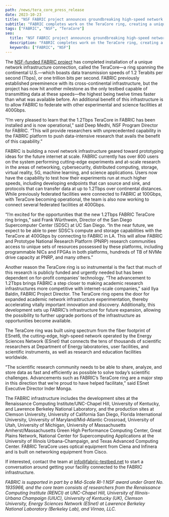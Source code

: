 ```yaml
---
path: /news/tera_core_press_release
date: 2023-10-23
title: "NSF FABRIC project announces groundbreaking high-speed network infrastructure expansion"
subtitle: "FABRIC completes work on the TeraCore ring, creating a unique continental-scale experimental network capable of transmitting data at 1.2Tbps"
tags: ["FABRIC", "NSF", "TeraCore"]
seo:
  title: "NSF FABRIC project announces groundbreaking high-speed network infrastructure expansion"
  description: "FABRIC completes work on the TeraCore ring, creating a unique continental-scale experimental network capable of transmitting data at 1.2Tbps"
  keywords: ["FABRIC", "NSF"]
---
```


The [NSF-funded FABRIC project](https://fabric-testbed.net/) has completed installation of a unique network infrastructure connection, called the TeraCore—a ring spanning the continental U.S.—which boasts data transmission speeds of 1.2 Terabits per second (Tbps), or one trillion bits per second. FABRIC previously established preeminence with its cross-continental infrastructure, but the project has now hit another milestone as the only testbed capable of transmitting data at these speeds—the highest being twelve times faster than what was available before. An additional benefit of this infrastructure is to allow FABRIC to federate with other experimental and science facilities at 400Gbps.

“I’m very pleased to learn that the 1.2Tbps TeraCore in FABRIC has been installed and is now operational,” said Deep Medhi, NSF Program Director for FABRIC. “This will provide researchers with unprecedented capability in the FABRIC platform to push data-intensive research that avails the benefit of this capability.”

FABRIC is building a novel network infrastructure geared toward prototyping ideas for the future internet at scale. FABRIC currently has over 800 users on the system performing cutting-edge experiments and at-scale research in the areas of networking, cybersecurity, distributed computing, storage, virtual reality, 5G, machine learning, and science applications. Users now have the capability to test how their experiments run at much higher speeds, including developing endpoints that can source and sink, and protocols that can transfer data at up to 1.2Tbps over continental distances. While previously federated facilities were connected to FABRIC at 100Gbps, with TeraCore becoming operational, the team is also now working to connect several federated facilities at 400Gbps.

“I’m excited for the opportunities that the new 1.2Tbps FABRIC TeraCore ring brings,” said Frank Würthwein, Director of the San Diego Supercomputer Center (SDSC) at UC San Diego. “In the near future, we expect to be able to peer SDSC’s compute and storage capabilities with the TeraCore at 400Gbps by connecting to FABRIC in LA. This will allow FABRIC and Prototype National Research Platform (PNRP) research communities access to unique sets of resources possessed by these platforms, including programmable NICs and FPGAs in both platforms, hundreds of TB of NVMe drive capacity at PNRP, and many others.”

Another reason the TeraCore ring is so instrumental is the fact that much of this research is publicly funded and urgently needed but has been dependent on for-profit companies’ technology. “The advancement to 1.2Tbps brings FABRIC a step closer to making academic research infrastructures more competitive with internet-scale companies,” said Ilya Baldin, FABRIC Project Director. The TeraCore ring opens the door for expanded academic network infrastructure experimentation, thereby accelerating vitally important innovation and discovery. Additionally, this development sets up FABRIC’s infrastructure for future expansion, allowing the possibility to further upgrade portions of the infrastructure as opportunities become available.

The TeraCore ring was built using spectrum from the fiber footprint of ESnet6, the cutting-edge, high-speed network operated by the Energy Sciences Network (ESnet) that connects the tens of thousands of scientific researchers at Department of Energy laboratories, user facilities, and scientific instruments, as well as research and education facilities worldwide.

“The scientific research community needs to be able to share, analyze, and store data as fast and efficiently as possible to solve today’s scientific challenges. Advancements such as FABRIC’s TeraCore ring are a major step in this direction that we’re proud to have helped facilitate,” said ESnet Executive Director Inder Monga.

The FABRIC infrastructure includes the development sites at the Renaissance Computing Institute/UNC-Chapel Hill, University of Kentucky, and Lawrence Berkeley National Laboratory, and the production sites at Clemson University, University of California San Diego, Florida International University, University of Maryland/Mid-Atlantic Crossroad, University of Utah, University of Michigan, University of Massachusetts Amherst/Massachusetts Green High Performance Computing Center, Great Plains Network, National Center for Supercomputing Applications at the University of Illinois Urbana-Champaign, and Texas Advanced Computing Center. FABRIC TeraCore uses optical equipment from Ciena and Infinera and is built on networking equipment from Cisco.

If interested, contact the team at [info@fabric-testbed.net](mailto:info@fabric-testbed.net) to start a conversation around getting your facility connected to the FABRIC infrastructure.

_FABRIC is supported in part by a Mid-Scale RI-1 NSF award under Grant No. 1935966, and the core team consists of researchers from the Renaissance Computing Institute (RENCI) at UNC-Chapel Hill, University of Illinois-Urbana Champaign (UIUC), University of Kentucky (UK), Clemson University, Energy Sciences Network (ESnet) at Lawrence Berkeley National Laboratory (Berkeley Lab), and Virnao, LLC._
